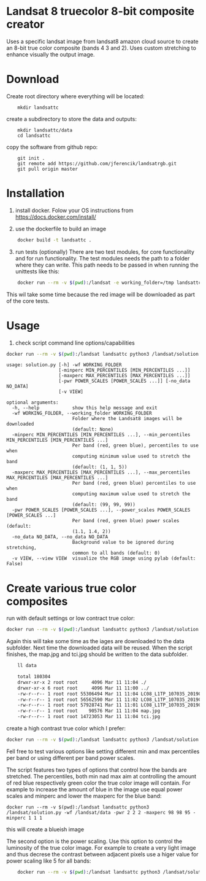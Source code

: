 # Landsat 8 truecolor 8-bit composite creator

Uses a specific landsat image from landsat8 amazon cloud source to
create an 8-bit true color composite (bands 4 3 and 2).
Uses custom stretching to enhance visually the output image.



# Download
Create root directory where everything will be located:

    
        mkdir landsattc
    
create a subdirectory to store the data and outputs:

    
        mkdir landsattc/data
        cd landsattc
    
copy the software from github repo:

    
        git init .
        git remote add https://github.com/jferencik/landsatrgb.git
        git pull origin master
    

# Installation
1. install docker. Folow your OS instructions from
    https://docs.docker.com/install/

2. use the dockerfile to build an image

```bash
    docker build -t landsattc .
```
    
    
    
3. run tests (optionally)
    There are two test modules, for core functionality and for run  functionality.
    The test modules needs the path to a folder where they can write. This path needs to be
    passed in when running the unittests like this:
    
```bash
    docker run --rm -v $(pwd):/landsat -e working_folder=/tmp landsattc python3 -m unittest discover -s /landsat
```

This wil take some time because  the red image will be downloaded as part of the core tests.
    

# Usage

   
1. check script command line options/capabilities

```bash
docker run --rm -v $(pwd):/landsat landsattc python3 /landsat/solution.py -h
```

```
usage: solution.py [-h] -wf WORKING_FOLDER
                   [-minperc MIN_PERCENTILES [MIN_PERCENTILES ...]]
                   [-maxperc MAX_PERCENTILES [MAX_PERCENTILES ...]]
                   [-pwr POWER_SCALES [POWER_SCALES ...]] [-no_data NO_DATA]
                   [-v VIEW]

optional arguments:
  -h, --help            show this help message and exit
  -wf WORKING_FOLDER, --working_folder WORKING_FOLDER
                        Folder where the Landsat8 images will be downloaded
                        (default: None)
  -minperc MIN_PERCENTILES [MIN_PERCENTILES ...], --min_percentiles MIN_PERCENTILES [MIN_PERCENTILES ...]
                        Per band (red, green blue), percentiles to use when
                        computing minimum value used to stretch the band
                        (default: (1, 1, 5))
  -maxperc MAX_PERCENTILES [MAX_PERCENTILES ...], --max_percentiles MAX_PERCENTILES [MAX_PERCENTILES ...]
                        Per band (red, green blue) percentiles to use when
                        computing maximum value used to stretch the band
                        (default: (99, 99, 99))
  -pwr POWER_SCALES [POWER_SCALES ...], --power_scales POWER_SCALES [POWER_SCALES ...]
                        Per band (red, green blue) power scales (default:
                        (1.1, 1.4, 2))
  -no_data NO_DATA, --no_data NO_DATA
                        Background value to be ignored during stretching,
                        common to all bands (default: 0)
  -v VIEW, --view VIEW  visualize the RGB image using pylab (default: False)

```
# Create various true color composites


run with default settings or low contract true color:
```bash
docker run --rm -v $(pwd):/landsat landsattc python3 /landsat/solution.py -wf /landsat/data
```
Again this will take some time as the iages are downloaded to the data subfolder.
Next time the downloaded data will be reused.
When the script finishes, the map.jpg and tci.jpg should be written to the data subfolder.
```bash
    ll data

    total 180304
    drwxr-xr-x 2 root root     4096 Mar 11 11:04 ./
    drwxr-xr-x 6 root root     4096 Mar 11 11:00 ../
    -rw-r--r-- 1 root root 55306494 Mar 11 11:04 LC08_L1TP_107035_20190105_20190130_01_T1_B2.TIF
    -rw-r--r-- 1 root root 56562590 Mar 11 11:02 LC08_L1TP_107035_20190105_20190130_01_T1_B3.TIF
    -rw-r--r-- 1 root root 57928741 Mar 11 11:01 LC08_L1TP_107035_20190105_20190130_01_T1_B4.TIF
    -rw-r--r-- 1 root root    90576 Mar 11 11:04 map.jpg
    -rw-r--r-- 1 root root 14723053 Mar 11 11:04 tci.jpg

```

create a high contrast true color which I prefer:

```bash
docker run --rm -v $(pwd):/landsat landsattc python3 /landsat/solution.py -wf /landsat/data -pwr 2 2 2
```

Fell free to test various options like setting different min and max percentiles per band  or using
different per band power scales.



The script features two types of options that control how the bands are stretched. 
The percentiles, both min nad max aim at controlling
 the amount of  red blue respectively green color the true color  image will contain. For example to increase the amount of blue in
 the image  use equal power scales and minperc and lower the maxperc for the blue band:
 
 ```
docker run --rm -v $(pwd):/landsat landsattc python3 /landsat/solution.py -wf /landsat/data -pwr 2 2 2 -maxperc 98 98 95 -minperc 1 1 1
 ```
this will create a blueish image

The second option is the power scaling. Use this option to control the luminosity of the  true color image.
For example to create a very light image and thus decrese the contrast between adjacent pixels use a higer value for 
power scaling like 5 for all bands:

```bash
    docker run --rm -v $(pwd):/landsat landsattc python3 /landsat/solution.py -wf /landsat/data -pwr 5 5 5
```

